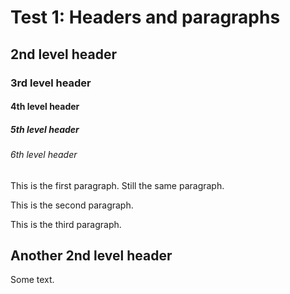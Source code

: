 # Test 1: Headers and paragraphs

## 2nd level header

### 3rd level header

#### 4th level header

##### 5th level header

###### 6th level header

This is the first paragraph.
Still the same paragraph.

This is the second paragraph.


This is the third paragraph.

## Another 2nd level header

Some text.
